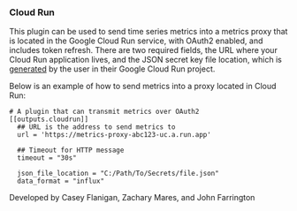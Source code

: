 ### Cloud Run

This plugin can be used to send time series metrics into a metrics proxy that is located in the Google Cloud Run service, with OAuth2 enabled, and includes token refresh. 
There are two required fields, the URL where your Cloud Run application lives, and the JSON secret key file location, which is [generated](https://cloud.google.com/iam/docs/creating-managing-service-account-keys) by the user in their Google Cloud Run project. 

Below is an example of how to send metrics into a proxy located in Cloud Run:

```
# A plugin that can transmit metrics over OAuth2
[[outputs.cloudrun]]
  ## URL is the address to send metrics to
  url = 'https://metrics-proxy-abc123-uc.a.run.app'

  ## Timeout for HTTP message
  timeout = "30s"
  
  json_file_location = "C:/Path/To/Secrets/file.json"
  data_format = "influx"
```

Developed by Casey Flanigan, Zachary Mares, and John Farrington
